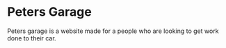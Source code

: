 # Peters Garage 

Peters garage is a website made for a people who are looking to get work done to their car.